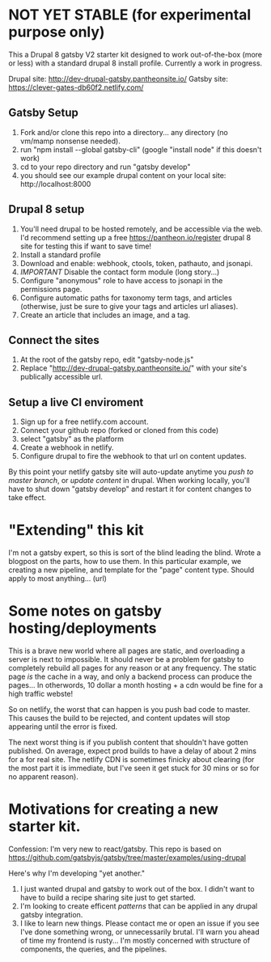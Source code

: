 
# NOT YET STABLE (for experimental purpose only)  
This a Drupal 8 gatsby V2 starter kit designed to work out-of-the-box (more or less) with a standard drupal 8 install profile. Currently a work in progress. 

Drupal site: http://dev-drupal-gatsby.pantheonsite.io/
Gatsby site: https://clever-gates-db60f2.netlify.com/

## Gatsby Setup 
1. Fork and/or clone this repo into a directory... any directory (no vm/mamp nonsense needed). 
2. run "npm install --global gatsby-cli" (google "install node" if this doesn't work)
3. cd to your repo directory and run "gatsby develop" 
4. you should see our example drupal content on your local site: http://localhost:8000 

## Drupal 8 setup 
1. You'll need drupal to be hosted remotely, and be accessible via the web. I'd recommend setting up a free https://pantheon.io/register drupal 8 site for testing this if want to save time! 
3. Install a standard profile
4. Download and enable: webhook, ctools, token, pathauto, and jsonapi. 
6. *IMPORTANT* Disable the contact form module (long story...)
7. Configure "anonymous" role to have access to jsonapi in the permissions page. 
8. Configure automatic paths for taxonomy term tags, and articles (otherwise, just be sure to give your tags and articles url aliases). 
9. Create an article that includes an image, and a tag. 

## Connect the sites 
1. At the root of the gatsby repo, edit "gatsby-node.js" 
2. Replace "http://dev-drupal-gatsby.pantheonsite.io/" with your site's publically accessible url. 

## Setup a live CI enviroment 
1. Sign up for a free netlify.com account. 
2. Connect your github repo (forked or cloned from this code)
3. select "gatsby" as the platform
4. Create a webhook in netlify. 
5. Configure drupal to fire the webhook to that url on content updates. 

By this point your netlify gatsby site will auto-update anytime you *push to master branch*, or *update content* in drupal. When working locally, you'll have to shut down "gatsby develop" and restart it for content changes to take effect. 

# "Extending" this kit 
I'm not a gatsby expert, so this is sort of the blind leading the blind. Wrote a blogpost on the parts, how to use them. In this particular example, we creating a new pipeline, and template for the "page" content type. Should apply to most anything...
(url)

# Some notes on gatsby hosting/deployments 
This is a brave new world where all pages are static, and overloading a server is next to impossible. It should never be a problem for gatsby to completely rebuild all pages for any reason or at any frequency. The static page *is* the cache in a way, and only a backend process can produce the pages... In otherwords, 10 dollar a month hosting + a cdn would be fine for a high traffic webste!  

So on netlify, the worst that can happen is you push bad code to master. This causes the build to be rejected, and content updates will stop appearing until the error is fixed. 

The next worst thing is if you publish content that shouldn't have gotten published. On average, expect prod builds to have a delay of about 2 mins for a for real site. The netlify CDN is sometimes finicky about clearing (for the most part it is immediate, but I've seen it get stuck for 30 mins or so for no apparent reason).

# Motivations for creating a new starter kit. 
Confession: I'm very new to react/gatsby. This repo is based on https://github.com/gatsbyjs/gatsby/tree/master/examples/using-drupal

Here's why I'm developing "yet another." 
1. I just wanted drupal and gatsby to work out of the box. I didn't want to have to build a recipe sharing site just to get started. 
2. I'm looking to create efficent *patterns* that can be applied in any drupal gatsby integration.
3. I like to learn new things. Please contact me or open an issue if you see I've done something wrong, or unnecessarily brutal. I'll warn you ahead of time my frontend is rusty... I'm mostly concerned with structure of components, the queries, and the pipelines. 


